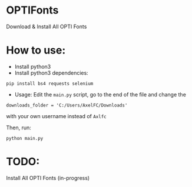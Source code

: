 # OPTIFonts
Download & Install All OPTI Fonts

# How to use:
- Install python3
- Install python3 dependencies:

<code>pip install bs4 requests selenium</code>

- Usage:
Edit the `main.py` script, go to the end of the file and change the 

<code>downloads_folder = 'C:/Users/AxelFC/Downloads'</code>

with your own username instead of `Axlfc`

Then, run:

<code>python main.py</code>

# TODO:
Install All OPTI Fonts (in-progress)
